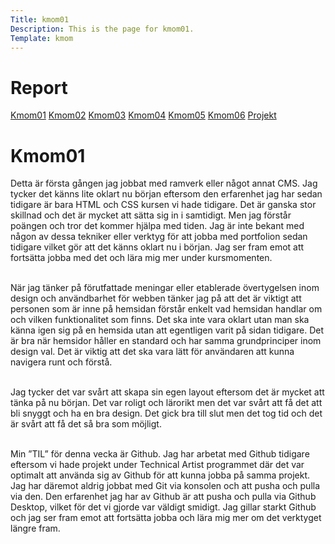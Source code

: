 ```yaml
---
Title: kmom01
Description: This is the page for kmom01.
Template: kmom
---
```


Report
==========================
<div class="container-report">
<div class="kmom-report report">
    <a class="kmom-a" href="kmom01">Kmom01</a>
    <a class="kmom-a" href="kmom02">Kmom02</a>
    <a class="kmom-a" href="kmom03">Kmom03</a>
    <a class="kmom-a" href="kmom04">Kmom04</a>
    <a class="kmom-a" href="kmom05">Kmom05</a>
    <a class="kmom-a" href="kmom06">Kmom06</a>
    <a class="kmom-a" href="kmom10">Projekt</a>
</div>

<div class="kmom-report text">
    <h1>Kmom01</h1>
Detta är första gången jag jobbat med ramverk eller något annat CMS. Jag tycker det känns lite oklart nu början eftersom den erfarenhet jag har sedan tidigare är bara HTML och CSS kursen vi hade tidigare. Det är ganska stor skillnad och det är mycket att sätta sig in i samtidigt. Men jag förstår poängen och tror det kommer hjälpa med tiden. Jag är inte bekant med någon av dessa tekniker eller verktyg för att jobba med portfolion sedan tidigare vilket gör att det känns oklart nu i början. Jag ser fram emot att fortsätta jobba med det och lära mig mer under kursmomenten.<br><br>

När jag tänker på förutfattade meningar eller etablerade övertygelsen inom design och användbarhet för webben tänker jag på att det är viktigt att personen som är inne på hemsidan förstår enkelt vad hemsidan handlar om och vilken funktionalitet som finns. Det ska inte vara oklart utan man ska känna igen sig på en hemsida utan att egentligen varit på sidan tidigare. Det är bra när hemsidor håller en standard och har samma grundprinciper inom design val. Det är viktig att det ska vara lätt för användaren att kunna navigera runt och förstå.<br><br>

Jag tycker det var svårt att skapa sin egen layout eftersom det är mycket att tänka på nu början. Det var roligt och lärorikt men det var svårt att få det att bli snyggt och ha en bra design. Det gick bra till slut men det tog tid och det är svårt att få det så bra som möjligt.<br><br>

Min ”TIL” för denna vecka är Github. Jag har arbetat med Github tidigare eftersom vi hade projekt under Technical Artist programmet där det var optimalt att använda sig av Github för att kunna jobba på samma projekt. Jag har däremot aldrig jobbat med Git via konsolen och att pusha och pulla via den. Den erfarenhet jag har av Github är att pusha och pulla via Github Desktop, vilket för det vi gjorde var väldigt smidigt. Jag gillar starkt Github och jag ser fram emot att fortsätta jobba och lära mig mer om det verktyget längre fram.<br><br>
</div>
</div>
